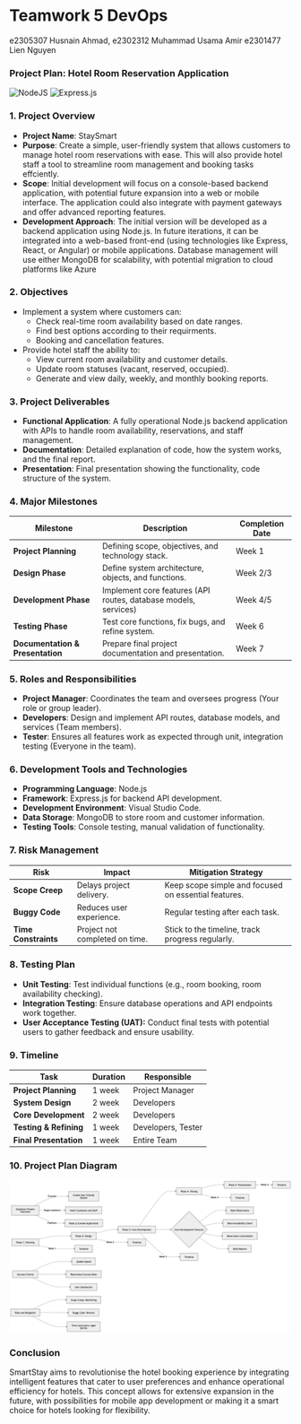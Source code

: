 # Teamwork 5 DevOps

e2305307  Husnain Ahmad,
e2302312  Muhammad Usama Amir
e2301477  Lien Nguyen

### **Project Plan: Hotel Room Reservation Application**
![NodeJS](https://img.shields.io/badge/node.js-6DA55F?style=for-the-badge&logo=node.js&logoColor=white)
![Express.js](https://img.shields.io/badge/express.js-%23404d59.svg?style=for-the-badge&logo=express&logoColor=%2361DAFB)

### **1. Project Overview**

- **Project Name**: StaySmart
- **Purpose**: Create a simple, user-friendly system that allows customers to manage hotel room reservations with ease. This will also provide hotel staff a tool to streamline room management and booking tasks effciently.
- **Scope**: Initial development will focus on a console-based backend application, with potential future expansion into a web or mobile interface. The application could also integrate with payment gateways and offer advanced reporting features.
- **Development Approach**:  The initial version will be developed as a backend application using Node.js. In future iterations, it can be integrated into a web-based front-end (using technologies like Express, React, or Angular) or mobile applications. Database management will use either MongoDB for scalability, with potential migration to cloud platforms like Azure

### **2. Objectives**

- Implement a system where customers can:
    - Check real-time room availability based on date ranges.
    - Find best options according to their requirments.
    - Booking and cancellation features.
- Provide hotel staff the ability to:
    - View current room availability and customer details.
    - Update room statuses (vacant, reserved, occupied).
    - Generate and view daily, weekly, and monthly booking reports.

### **3. Project Deliverables**

- **Functional Application**: A fully operational Node.js backend application with APIs to handle room availability, reservations, and staff management.
- **Documentation**: Detailed explanation of code, how the system works, and the final report.
- **Presentation**: Final presentation showing the functionality, code structure of the system.

### **4. Major Milestones**

| Milestone | Description | Completion Date |
| --- | --- | --- |
| **Project Planning** | Defining scope, objectives, and technology stack. | Week 1 |
| **Design Phase** | Define system architecture, objects, and functions. | Week 2/3 |
| **Development Phase** | Implement core features (API routes, database models, services) | Week 4/5 |
| **Testing Phase** | Test core functions, fix bugs, and refine system. | Week 6 |
| **Documentation & Presentation** | Prepare final project documentation and presentation. | Week 7 |

### **5. Roles and Responsibilities**

- **Project Manager**: Coordinates the team and oversees progress (Your role or group leader).
- **Developers**:  Design and implement API routes, database models, and services (Team members).
- **Tester**: Ensures all features work as expected through unit, integration testing (Everyone in the team).

### **6. Development Tools and Technologies**

- **Programming Language**: Node.js
- **Framework**: Express.js for backend API development.
- **Development Environment**: Visual Studio Code.
- **Data Storage**: MongoDB to store room and customer information.
- **Testing Tools**: Console testing, manual validation of functionality.

### **7. Risk Management**

| Risk | Impact | Mitigation Strategy |
| --- | --- | --- |
| **Scope Creep** | Delays project delivery. | Keep scope simple and focused on essential features. |
| **Buggy Code** | Reduces user experience. | Regular testing after each task. |
| **Time Constraints** | Project not completed on time. | Stick to the timeline, track progress regularly. |

### **8. Testing Plan**

- **Unit Testing**: Test individual functions (e.g., room booking, room availability checking).
- **Integration Testing**: Ensure database operations and API endpoints work together.
- **User Acceptance Testing (UAT):** Conduct final tests with potential users to gather feedback and ensure usability.

### **9. Timeline**

| Task | Duration | Responsible |
| --- | --- | --- |
| **Project Planning** | 1 week | Project Manager |
| **System Design** | 2 week | Developers |
| **Core Development** | 2 week | Developers |
| **Testing & Refining** | 1 week | Developers, Tester |
| **Final Presentation** | 1 week | Entire Team |

### **10. Project Plan Diagram**
![hotel_management_diagram](./images/hotel_management_diagram.png)

### **Conclusion**

SmartStay aims to revolutionise the hotel booking experience by integrating intelligent features that cater to user preferences and enhance operational efficiency for hotels. This concept allows for extensive expansion in the future, with possibilities for mobile app development or making it a smart choice for hotels looking for flexibility.



